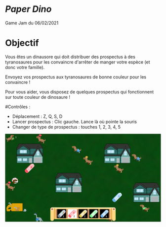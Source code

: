 # *Paper Dino*

Game Jam du 06/02/2021

# Objectif

Vous êtes un dinausore qui doit distribuer des prospectus à des tyranosaures pour les convaincre d'arrêter de manger votre espèce (et donc votre famille).

Envoyez vos prospectus aux tyranosaures de bonne couleur pour les convaincre !

Pour vous aider, vous disposez de quelques prospectus qui fonctionnent sur toute couleur de dinosaure !

#Contrôles :
- Déplacement : Z, Q, S, D
- Lancer prospectus : Clic gauche. Lance là où pointe la souris
- Changer de type de prospectus : touches 1, 2, 3, 4, 5


![](screenshot.png)
